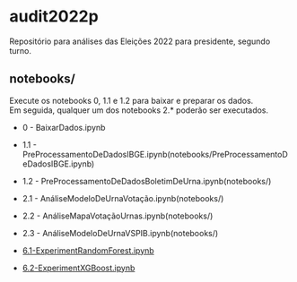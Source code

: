 # audit2022p
Repositório para análises das Eleições 2022 para presidente, segundo turno.

## notebooks/
Execute os notebooks 0, 1.1 e 1.2 para baixar e preparar os dados. <br>
Em seguida, qualquer um dos notebooks 2.* poderão ser executados. <br>

* 0 - BaixarDados.ipynb
* 1.1 - PreProcessamentoDeDadosIBGE.ipynb(notebooks/PreProcessamentoDeDadosIBGE.ipynb)
* 1.2 - PreProcessamentoDeDadosBoletimDeUrna.ipynb(notebooks/)
* 2.1 - AnáliseModeloDeUrnaVotação.ipynb(notebooks/)
* 2.2 - AnáliseMapaVotaçãoUrnas.ipynb(notebooks/)
* 2.3 - AnáliseModeloDeUrnaVSPIB.ipynb(notebooks/)

 * [6.1-ExperimentRandomForest.ipynb](notebooks/6.1-ExperimentRandomForest.ipynb)
 * [6.2-ExperimentXGBoost.ipynb](notebooks/6.2-ExperimentXGBoost.ipynb)
